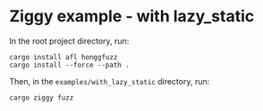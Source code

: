 # Ziggy example - with lazy_static

In the root project directory, run:

```
cargo install afl honggfuzz
cargo install --force --path .
```

Then, in the `examples/with_lazy_static` directory, run:

```
cargo ziggy fuzz
```
